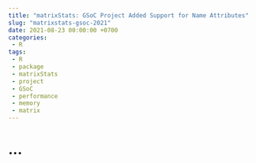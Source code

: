 ```yaml
---
title: "matrixStats: GSoC Project Added Support for Name Attributes"
slug: "matrixstats-gsoc-2021"
date: 2021-08-23 00:00:00 +0700
categories:
 - R
tags:
 - R
 - package
 - matrixStats
 - project
 - GSoC
 - performance
 - memory
 - matrix
---
```


# ...
